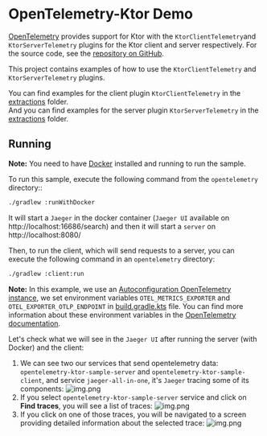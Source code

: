 # OpenTelemetry-Ktor Demo

[OpenTelemetry](https://opentelemetry.io/) provides support for Ktor with the `KtorClientTelemetry`and `KtorServerTelemetry`
plugins for the Ktor client and server respectively. For the source code, see
the [repository on GitHub](https://github.com/open-telemetry/opentelemetry-java-instrumentation/tree/main/instrumentation/ktor).

This project contains examples of how to use the `KtorClientTelemetry` and `KtorServerTelemetry` plugins.

You can find examples for the client plugin `KtorClientTelemetry` in
the [extractions](./client/src/main/kotlin/opentelemetry/ktor/example/plugins/opentelemetry) folder. \
And you can find examples for the server plugin `KtorServerTelemetry` in
the [extractions](./server/src/main/kotlin/opentelemetry/ktor/example/plugins/opentelemetry) folder.

## Running

**Note:** You need to have [Docker](https://www.docker.com/) installed and running to run the sample.

To run this sample, execute the following command from the `opentelemetry` directory::

```bash
./gradlew :runWithDocker
```

It will start a `Jaeger` in the docker container (`Jaeger UI` available on http://localhost:16686/search) and
then it will start a `server` on http://localhost:8080/

Then, to run the client, which will send requests to a server, you can execute the following command in
an `opentelemetry` directory:

```bash
./gradlew :client:run
```

**Note:** In this example, we use
an [Autoconfiguration OpenTelemetry instance](https://opentelemetry.io/docs/languages/java/instrumentation/#automatic-configuration),
we set environment variables `OTEL_METRICS_EXPORTER` and `OTEL_EXPORTER_OTLP_ENDPOINT`
in [build.gradle.kts](./build.gradle.kts) file.
You can find more information about these environment variables
in the [OpenTelemetry documentation](https://opentelemetry.io/docs/languages/sdk-configuration/).

Let's check what we will see in the `Jaeger UI` after running the server (with Docker) and the client:

1. We can see two our services that send opentelemetry data: `opentelemetry-ktor-sample-server`
   and `opentelemetry-ktor-sample-client`, and service `jaeger-all-in-one`, it's `Jaeger` tracing some of
   its components:
   ![img.png](images/1.png)
2. If you select `opentelemetry-ktor-sample-server` service and click on **Find traces**, you will see a list of traces:
   ![img.png](images/2.png)
3. If you click on one of those traces, you will be navigated to a screen providing detailed information about the
   selected trace:
   ![img.png](images/3.png)
